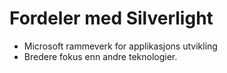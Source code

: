 # Fordeler med Silverlight #

* Microsoft rammeverk for applikasjons utvikling
* Bredere fokus enn andre teknologier.
